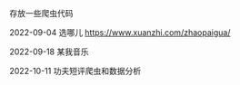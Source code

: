 存放一些爬虫代码

2022-09-04 选哪儿 https://www.xuanzhi.com/zhaopaigua/


2022-09-18 某我音乐 

2022-10-11 功夫短评爬虫和数据分析
